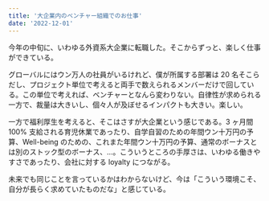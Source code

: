 ```yaml
---
title: '大企業内のベンチャー組織でのお仕事'
date: '2022-12-01'
---
```


今年の中旬に、いわゆる外資系大企業に転職した。そこからずっと、楽しく仕事ができている。

グローバルにはウン万人の社員がいるけれど、僕が所属する部署は 20 名そこらだし、プロジェクト単位で考えると両手で数えられるメンバーだけで回している。この単位で考えれば、ベンチャーとなんら変わりない。自律性が求められる一方で、裁量は大きいし、個々人が及ぼせるインパクトも大きい。楽しい。

一方で福利厚生を考えると、そこはさすが大企業という感じである。3 ヶ月間 100% 支給される育児休業であったり、自学自習のための年間ウン十万円の予算、Well-being のための、これまた年間ウン十万円の予算、通常のボーナスとは別のストック型のボーナス、...。こういうところの手厚さは、いわゆる働きやすさであったり、会社に対する loyalty につながる。

未来でも同じことを言っているかはわからないけど、今は「こういう環境こそ、自分が長らく求めていたものだな」と感じている。

